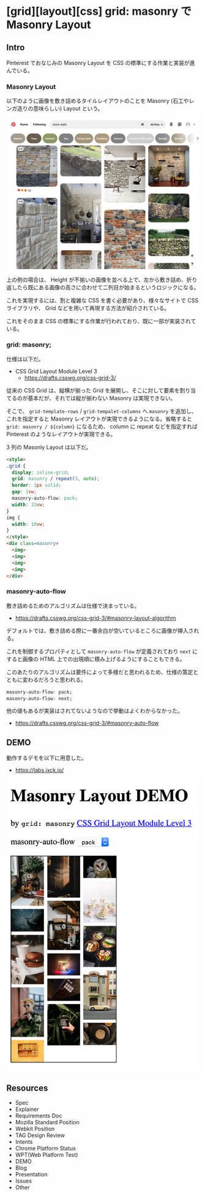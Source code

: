 # [grid][layout][css] grid: masonry で Masonry Layout


## Intro

Pinterest でおなじみの Masonry Layout を CSS の標準にする作業と実装が進んでいる。


### Masonry Layout

以下のように画像を敷き詰めるタイルレイアウトのことを Masonry (石工やレンガ造りの意味らしい) Layout という。

![masonly layout](pinterest.png)

上の例の場合は、 Height が不揃いの画像を並べる上で、左から敷き詰め、折り返したら既にある画像の高さに合わせて二列目が始まるというロジックになる。

これを実現するには、割と複雑な CSS を書く必要があり、様々なサイトで CSS ライブラリや、 Grid などを用いて再現する方法が紹介されている。

これをそのまま CSS の標準にする作業が行われており、既に一部が実装されている。


### grid: masonry;

仕様は以下だ。

- CSS Grid Layout Module Level 3
  - https://drafts.csswg.org/css-grid-3/

従来の CSS Grid は、縦横が揃った Grid を展開し、そこに対して要素を割り当てるのが基本だが、それでは縦が揃わない Masonry は実現できない。

そこで、 `grid-template-rows` / `grid-tempalet-columns` へ `masonry` を追加し、これを指定すると Masonry レイアウトが実現できるようになる。省略すると `grid: masonry / ${column}` になるため、 column に repeat などを指定すれば Pinterest のようなレイアウトが実現できる。

3 列の Masonly Layout は以下だ。


```html
<style>
.grid {
  display: inline-grid;
  grid: masonry / repeat(3, auto);
  border: 1px solid;
  gap: 1vw;
  masonry-auto-flow: pack;
  width: 32vw;
}
img {
  width: 10vw;
}
</style>
<div class=masonry>
  <img>
  <img>
  <img>
  <img>
</div>
```


### masonry-auto-flow

敷き詰めるためのアルゴリズムは仕様で決まっている。

- https://drafts.csswg.org/css-grid-3/#masonry-layout-algorithm

デフォルトでは、敷き詰める際に一番余白が空いているところに画像が挿入される。

これを制御するプロパティとして `masonry-auto-flow` が定義されており `next` にすると画像の HTML 上での出現順に積み上げるようにすることもできる。

このあたりのアルゴリズムは要件によって多様だと思われるため、仕様の策定とともに変わるだろうと思われる。


```css
masonry-auto-flow: pack;
masonry-auto-flow: next;
```

他の値もあるが実装はされてないようなので挙動はよくわからなかった。

- https://drafts.csswg.org/css-grid-3/#masonry-auto-flow


## DEMO

動作するデモを以下に用意した。

- <https://labs.jxck.io/>

![masonly layout](masonry-layout-demo.png)


## Resources

- Spec
- Explainer
- Requirements Doc
- Mozilla Standard Position
- Webkit Position
- TAG Design Review
- Intents
- Chrome Platform Status
- WPT(Web Platform Test)
- DEMO
- Blog
- Presentation
- Issues
- Other
